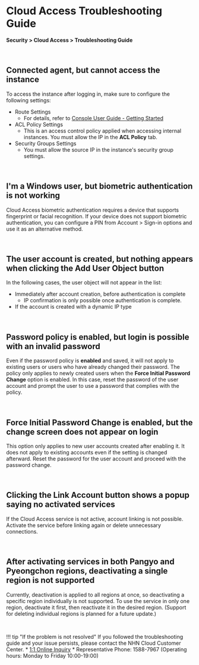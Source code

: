 # Cloud Access Troubleshooting Guide

**Security > Cloud Access > Troubleshooting Guide**

<br>

## Connected agent, but cannot access the instance

To access the instance after logging in, make sure to configure the following settings:

* Route Settings
    * For details, refer to [Console User Guide - Getting Started](https://docs.nhncloud.com/en/Security/Cloud%20Access/en/console-user-guide/cloud-access-start/)
* ACL Policy Settings
    * This is an access control policy applied when accessing internal instances. You must allow the IP in the **ACL Policy** tab.
* Security Groups Settings
    * You must allow the source IP in the instance's security group settings.

<br>

## I'm a Windows user, but biometric authentication is not working

Cloud Access biometric authentication requires a device that supports fingerprint or facial recognition. If your device does not support biometric authentication, you can configure a PIN from Account > Sign-in options and use it as an alternative method.

<br>

## The user account is created, but nothing appears when clicking the Add User Object button

In the following cases, the user object will not appear in the list:

* Immediately after account creation, before authentication is complete
    * IP confirmation is only possible once authentication is complete.
* If the account is created with a dynamic IP type

<br>

## Password policy is enabled, but login is possible with an invalid password

Even if the password policy is **enabled** and saved, it will not apply to existing users or users who have already changed their password.
The policy only applies to newly created users when the **Force Initial Password Change** option is enabled. In this case, reset the password of the user account and prompt the user to use a password that complies with the policy. 

<br>

## Force Initial Password Change is enabled, but the change screen does not appear on login

This option only applies to new user accounts created after enabling it. It does not apply to existing accounts even if the setting is changed afterward. Reset the password for the user account and proceed with the password change.

<br>

## Clicking the Link Account button shows a popup saying no activated services

If the Cloud Access service is not active, account linking is not possible. Activate the service before linking again or delete unnecessary connections.

<br>

## After activating services in both Pangyo and Pyeongchon regions, deactivating a single region is not supported

Currently, deactivation is applied to all regions at once, so deactivating a specific region individually is not supported.
To use the service in only one region, deactivate it first, then reactivate it in the desired region. (Support for deleting individual regions is planned for a future update.)

<br>

!!! tip "If the problem is not resolved"
    If you followed the troubleshooting guide and your issue persists, please contact the NHN Cloud Customer Center.
    * [1:1 Online Inquiry](https://www.nhncloud.com/kr/support/inquiry?alias=tab16_15)
    * Representative Phone: 1588-7967 (Operating hours: Monday to Friday 10:00-19:00)